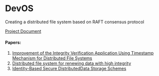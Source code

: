 # DevOS
Creating a distributed file system based on RAFT consensus protocol

<a href= "https://www.overleaf.com/3375594264fsmzvphhzvtk">Project Document</a>

<h4>Papers:</h4>
<ol>
  <li><a href = "https://ieeexplore.ieee.org/document/6903122">Improvement of the Integrity Verification Application Using Timestamp Mechanism for Distributed File Systems</a></li>
  
  <li><a href = "https://worldwide.espacenet.com/publicationDetails/originalDocument?CC=US&NR=5933839A&KC=A&FT=D&ND=4&date=19990803&DB=EPODOC&locale=">Distributed file system for renewing data with high integrity</a></li>
  
  <li><a href = "https://ieeexplore.ieee.org/document/6463376">Identity-Based Secure DistributedData Storage Schemes</a></li>
  

  
</ol>
